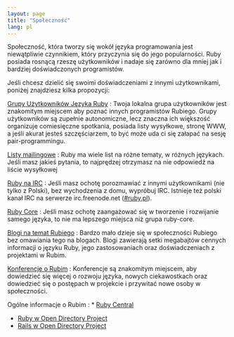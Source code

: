 ```yaml
---
layout: page
title: "Społeczność"
lang: pl
---
```


Społeczność, która tworzy się wokół języka programowania jest
niewątpliwie czynnikiem, który przyczynia się do jego popularności. Ruby
posiada rosnącą rzeszę użytkowników i nadaje się zarówno dla mniej jak i
bardziej doświadczonych programistów.

Jeśli chcesz dzielić się swoimi doświadczeniami z innymi użytkownikami,
poniżej znajdziesz kilka propozycji:

[Grupy Użytkowników Języka Ruby](user-groups/)
: Twoja lokalna grupa użytkowników jest znakomitym miejscem aby poznać
  innych programistów Rubiego. Grupy użytkowników są zupełnie
  autonomiczne, lecz znaczna ich większość organizuje comiesięczne
  spotkania, posiada listy wysyłkowe, stronę WWW, a jeśli akurat jesteś
  szczęściarzem, to być może uda ci się załapać na sesję
  pair-programmingu.

[Listy mailingowe](mailing-lists/)
: Ruby ma wiele list na różne tematy, w różnych językach. Jeśli masz
  jakieś pytania, to najprędzej otrzymasz na nie odpowiedź na liście
  wysyłkowej

[Ruby na IRC](irc://irc.freenode.net/ruby-lang)
: Jeśli masz ochotę porozmawiać z innymi użytkownikami (nie tylko z
  Polski), bez wychodzenia z domu, wypróbuj IRC.
  Istnieje też polski kanał IRC na serwerze irc.freenode.net
  ([#ruby.pl](irc://irc.eu.freenode.net/ruby.pl)).

[Ruby Core](/en/community/ruby-core/)
: Jeśli masz ochotę zaangażować się w tworzenie i rozwijanie samego
  języka, to nie ma lepszego miejsca niż grupa ruby-core.

[Blogi na temat Rubiego](weblogs/)
: Bardzo mało dzieje się w społeczności Rubiego bez omawiania tego na
  blogach. Blogi zawierają setki megabajtów cennych informacji o języku Ruby,
  jego zastosowaniach oraz doświadczeniach z projektami w Rubim.

[Konferencje o Rubim](/en/community/conferences/)
: Konferencje są znakomitym miejscem, aby dowiedzieć się więcej o
  rozwoju języka, nowych ciekawostkach oraz dowiedzieć się o postępach w
  projekcie i przywitać nowe osoby w społeczności.

Ogólne informacje o Rubim
: * [Ruby Central][3]
  * [Ruby w Open Directory Project][4]
  * [Rails w Open Directory Project][5]



[3]: http://www.rubycentral.org/
[4]: http://dmoz.org/Computers/Programming/Languages/Ruby/
[5]: http://dmoz.org/Computers/Programming/Languages/Ruby/Software/Rails/
[6]: http://forum.rubyonrails.pl/
